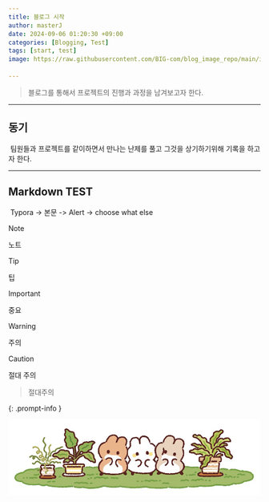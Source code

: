 ```yaml
---
title: 블로그 시작
author: masterJ
date: 2024-09-06 01:20:30 +09:00
categories: [Blogging, Test]
tags: [start, test] 
image: https://raw.githubusercontent.com/BIG-com/blog_image_repo/main/img/testpic.png

---
```




> 블로그를 통해서 프로젝트의 진행과 과정을 남겨보고자 한다.



------

## 동기



​	팀원들과 프로젝트를 같이하면서 만나는 난제를 풀고 그것을 상기하기위해 기록을 하고자 한다.



------

## Markdown TEST



​	Typora -> 본문 -> Alert -> choose what else

> [!NOTE]
>
> 노트

> [!TIP]
>
> 팁

> [!IMPORTANT]
>
> 중요

> [!WARNING]
>
> 주의

> [!CAUTION]
>
> 절대 주의

> 절대주의

{: .prompt-info }



![testpic](https://raw.githubusercontent.com/BIG-com/blog_image_repo/main/img/testpic.png)

